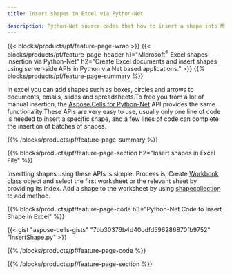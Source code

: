 ```yaml
---
title: Insert shapes in Excel via Python-Net 

description: Python-Net source codes that how to insert a shape into Microsoft Excel files using Python-Net Library. 
---
```


{{< blocks/products/pf/feature-page-wrap >}}
{{< blocks/products/pf/feature-page-header h1="Microsoft<sup>&reg;</sup> Excel shapes insertion via Python-Net" h2="Create Excel documents and insert shapes using server-side APIs in Python via Net based applications." >}}
{{% blocks/products/pf/feature-page-summary %}}

In excel you can add shapes such as boxes, circles and arrows to documents, emails, slides and spreadsheets.To free you from a lot of manual insertion, the [Aspose.Cells for Python-Net](https://releases.aspose.com/cells/python-net) API provides the same functionality.These APIs are very easy to use, usually only one line of code is needed to insert a specific shape, and a few lines of code can complete the insertion of batches of shapes.

{{% /blocks/products/pf/feature-page-summary  %}}

{{% blocks/products/pf/feature-page-section  h2="Insert shapes in Excel File" %}}

Insertting shapes using these APIs is simple. Process is, Create [Workbook class](https://reference.aspose.com/cells/python-net/aspose.cells/workbook/) object and select the first worksheet or the relevant sheet by providing its index. Add a shape to the worksheet by using [shapecollection](https://reference.aspose.com/cells/python-net/aspose.cells.drawing/shapecollection/) to add method.

{{% blocks/products/pf/feature-page-code h3="Python-Net Code to Insert Shape in Excel" %}}

{{< gist "aspose-cells-gists" "7bb30376b4d40cdfd596286870fb9752" "InsertShape.py" >}}

{{% /blocks/products/pf/feature-page-code  %}}

{{% /blocks/products/pf/feature-page-section %}}

